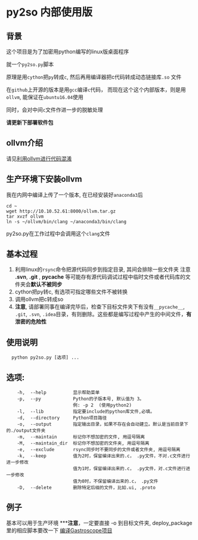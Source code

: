 # py2so 内部使用版
## 背景

这个项目是为了加密用python编写的linux版桌面程序

就一个`py2so.py`脚本

原理是用`cython`把`py`转成`c`, 然后再用编译器把c代码转成动态链接库`.so` 文件

在`github`上开源的版本是用`gcc`编译`c`代码， 而现在这个这个内部版本，则是用`ollvm`, 能保证在`ubuntu16.04`使用

同时，会对中间`c`文件作进一步的脱敏处理

**请更新下部署软件包**

## ollvm介绍
请见[利用ollvm进行代码混淆](https://mabin004.github.io/2018/08/23/ollvm%E5%AD%A6%E4%B9%A0/)

## 生产环境下安装ollvm

我在内网中编译上传了一个版本, 在已经安装好`anaconda3`后
```
cd ~
wget http://10.10.52.61:8000/ollvm.tar.gz
tar xvzf ollvm
ln -s ~/ollvm/bin/clang ~/anaconda3/bin/clang
```
py2so.py在工作过程中会调用这个`clang`文件

## 基本过程
1. 利用linux的`rsync`命令把源代码同步到指定目录, 其间会排除一些文件夹
  注意 **.svn**,  **.git** , **__pycache__** 等可能存有源代码调试过程中临时文件或者代码库的文件夹会**默认不被同步**
2. cython把py转c, 有选项可指定哪些文件不被转换
3. 调用ollvm把c转成so
4. **注意**, 请部署同事在编译完毕后，检查下目标文件夹下有没有`__pycache__`, `.git`, `.svn`, `.idea`目录，有则删除。这些都是编写过程中产生的中间文件，**有泄密的危险性**

## 使用说明
```
  python py2so.py [选项] ...
```

## 选项:
```
    -h,  --help          显示帮助菜单
    -p,  --py            Python的子版本号, 默认值为 3。
                         例: -p 2  (使用python2)
    -l,  --lib           指定要include的python库文件,必填。
    -d,  --directory     Python项目路径
    -o,  --output        指定输出目录，如果不存在会自动建立。默认是当前目录下的./output文件夹
    -m,  --maintain      标记你不想加密的文件, 用逗号隔离
    -M,  --maintain_dir  标记你不想加密的文件夹, 用逗号隔离
    -e,  --exclude       rsync同步时不要同步的文件或者文件夹, 用逗号隔离
    -k,  --keep          值为2时，保留编译出来的.c， .py文件，不对.c文件进行进一步修改
                         值为1时，保留编译出来的.c， .py文件，对.c文件进行进一步修改
                         值为0时，不保留编译出来的.c， .py文件
    -D,  --delete        删除特定后缀的文件，比如.ui, .proto
```

## 例子
基本可以用于生产环境
*****注意**，一定要直接 -o 到目标文件夹, deploy_package里的相应脚本要改一下
[编译Gastroscope项目](./compile.sh)
